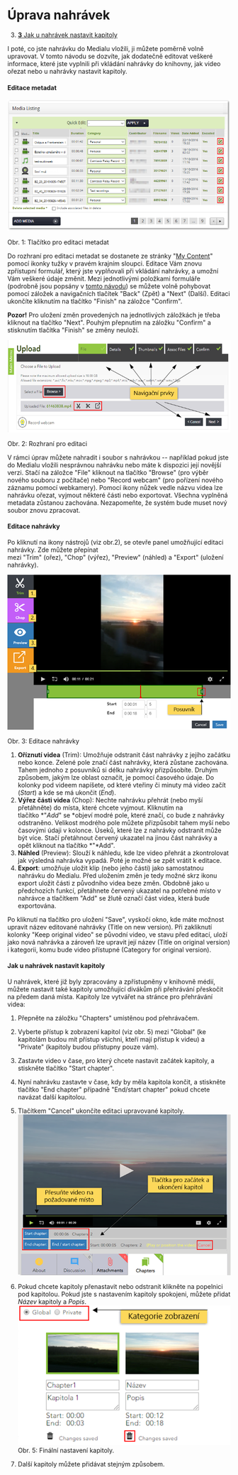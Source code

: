 Úprava nahrávek
===============





3.  [**3** Jak u nahrávek nastavit
    kapitoly](#TOC-Jak-u-nahr-vek-nastavit-kapitoly)




I poté, co jste nahrávku do Medialu vložili, ji můžete poměrně volně
upravovat. V tomto návodu se dozvíte, jak dodatečně editovat veškeré
informace, které jste vyplnili při vkládání nahrávky do knihovny, jak
video ořezat nebo u nahrávky nastavit kapitoly.

#### Editace metadat

![](home/jak-muazu-dodatecne-upravit-metadata/01-button-2.0-GS.png)

Obr. 1: Tlačítko pro editaci metadat

Do rozhraní pro editaci metadat se dostanete ze stránky "[My
Content](./kde-najdu-vsechna-svoje-videa)" pomocí ikonky tužky v pravém
krajním sloupci. Editace Vám znovu zpřístupní formulář, který jste
vyplňovali při vkládání nahrávky, a umožní Vám veškeré údaje změnit.
Mezi jednotlivými položkami formuláře (podrobně jsou popsány v [tomto
návodu](./jak-nahrat-do-medialu-soubor-z-pocitace)) se můžete volně
pohybovat pomocí záložek a navigačních tlačítek "Back" (Zpět) a
"Next" (Další). Editaci ukončíte kliknutím na tlačítko "Finish" na
záložce "Confirm".

**Pozor!** Pro uložení změn provedených na jednotlivých záložkách je
třeba kliknout na tlačítko "Next". Pouhým přepnutím na záložku
"Confirm" a stisknutím tlačítka "Finish" se změny neuloží.

![](home/jak-muazu-dodatecne-upravit-metadata/ar_bro_chop_navigace_GS.png)

Obr. 2: Rozhraní pro editaci



V rámci úprav můžete nahradit i soubor s nahrávkou -- například pokud
jste do Medialu vložili nesprávnou nahrávku nebo máte k dispozici její
novější verzi. Stačí na záložce "File" kliknout na tlačítko "Browse"
(pro výběr nového souboru z počítače) nebo "Record webcam" (pro
pořízení nového záznamu pomocí webkamery). Pomocí ikony nůžek vedle
názvu videa lze nahrávku ořezat, vyjmout některé části nebo exportovat.
Všechna vyplněná metadata zůstanou zachována. Nezapomeňte, že systém
bude muset nový soubor znovu zpracovat.

#### Editace nahrávky

Po kliknutí na ikony nástrojů (viz obr.2), se otevře panel umožňující
editaci nahrávky. Zde můžete přepínat
mezi "Trim" (ořez), "Chop" (výřez), "Preview" (náhled)
a "Export" (uložení nahrávky).

![](home/jak-muazu-dodatecne-upravit-metadata/edit.png)

Obr. 3: Editace nahrávky

1.  **Oříznutí videa** (Trim): Umožňuje odstranit část nahrávky z jejího
    začátku nebo konce. Zelené pole značí část nahrávky, která zůstane
    zachována. Tahem jednoho z posuvníků si délku nahrávky přizpůsobíte.
    Druhým způsobem, jakým lze oblast označit, je pomocí časového údaje.
    Do kolonky pod videem napíšete, od které vteřiny či minuty má video
    začít (*Start*) a kde se má ukončit (*End*). 
2.  **Výřez části videa** (Chop): Nechte nahrávku přehrát (nebo myší
    přetáhněte) do místa, které chcete vyjmout. Kliknutím na
    tlačítko *"*Add*" se *objeví modré pole, které značí, co bude
    z nahrávky odstraněno. Velikost modrého pole můžete přizpůsobit
    tahem myší nebo časovými údaji v kolonce. Úseků, které lze
    z nahrávky odstranit může být více. Stačí přetáhnout červený
    ukazatel na jinou část nahrávky a opět kliknout na
    tlačítko *"*Add". 
3.  **Náhled** (Preview): Slouží k náhledu, kde lze video přehrát a
    zkontrolovat jak výsledná nahrávka vypadá. Poté je možné se zpět
    vrátit k editace.
4.  **Export**: umožňuje uložit klip (nebo jeho části) jako samostatnou
    nahrávku do Medialu. Před uložením změn je tedy možné skrz ikonu
    export uložit části z původního videa beze změn. Obdobně jako u
    předchozích funkcí, přetáhnete červený ukazatel na potřebné místo v
    nahrávce a tlačítkem "Add" se žlutě označí část videa, která bude
    exportována.

Po kliknutí na tlačítko pro uložení "Save", vyskočí okno, kde máte
možnost upravit název editované nahrávky (Title on new version). Při
zakliknutí kolonky "Keep original video" se původní video, ve stavu
před editací, uloží jako nová nahrávka a zároveň lze upravit její název
(Title on original version) i kategorii, komu bude video přístupné
(Category for original version).

#### Jak u nahrávek nastavit kapitoly 

U nahrávek, které již byly zpracovány a zpřístupněny v knihovně médií,
můžete nastavit také kapitoly umožňující divákům při přehrávání
přeskočit na předem daná místa. Kapitoly lze vytvářet na stránce pro
přehrávání videa:

1.  Přepněte na záložku "Chapters" umístěnou pod přehrávačem.
2.  Vyberte přístup k zobrazení kapitol (viz obr. 5) mezi "Global" (ke
    kapitolám budou mít přístup všichni, kteří mají přístup k videu) a
    "Private" (kapitoly budou přístupny pouze vám).
3.  Zastavte video v čase, pro který chcete nastavit začátek kapitoly, a
    stiskněte tlačítko "Start chapter".
4.  Nyní nahrávku zastavte v čase, kdy by měla kapitola končit, a
    stiskněte tlačítko "End chapter" případně "End/start chapter"
    pokud chcete navázat další kapitolou.
5.  Tlačítkem "Cancel" ukončíte editaci upravované kapitoly.
    ![](home/jak-muazu-dodatecne-upravit-metadata/03-set_time-2.5-GS.png)
6.  Pokud chcete kapitoly přenastavit nebo odstranit klikněte na
    popelnici pod kapitolou. Pokud jste s nastavením kapitoly spokojeni,
    můžete přidat *Název* kapitoly a *Popis*.
    ![](home/jak-muazu-dodatecne-upravit-metadata/04-info-2.5-GS.png)
    Obr. 5: Finální nastavení kapitoly.
    
7.  Další kapitoly můžete přidávat stejným způsobem.


